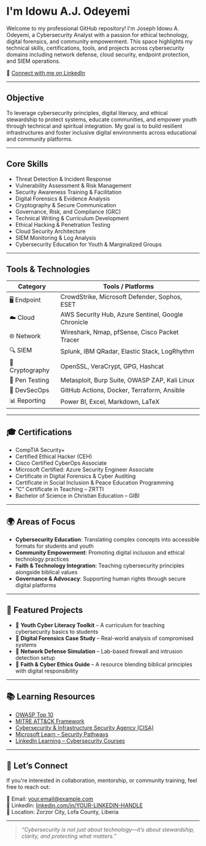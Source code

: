 # I'm Idowu A.J. Odeyemi

Welcome to my professional GitHub repository! I'm Joseph Idowu A. Odeyemi, a Cybersecurity Analyst with a passion for ethical technology, digital forensics, and community empowerment. This space highlights my technical skills, certifications, tools, and projects across cybersecurity domains including network defense, cloud security, endpoint protection, and SIEM operations.

🔗 [Connect with me on LinkedIn](https://www.linkedin.com/in/idowu-odeyemi-228029b9)

---

## Objective

To leverage cybersecurity principles, digital literacy, and ethical stewardship to protect systems, educate communities, and empower youth through technical and spiritual integration. My goal is to build resilient infrastructures and foster inclusive digital environments across educational and community platforms.

---

## Core Skills

- Threat Detection & Incident Response  
- Vulnerability Assessment & Risk Management  
- Security Awareness Training & Facilitation  
- Digital Forensics & Evidence Analysis  
- Cryptography & Secure Communication  
- Governance, Risk, and Compliance (GRC)  
- Technical Writing & Curriculum Development  
- Ethical Hacking & Penetration Testing  
- Cloud Security Architecture  
- SIEM Monitoring & Log Analysis  
- Cybersecurity Education for Youth & Marginalized Groups  

---

## Tools & Technologies

| Category         | Tools / Platforms                                      |
|------------------|--------------------------------------------------------|
| 🖥️ Endpoint       | CrowdStrike, Microsoft Defender, Sophos, ESET          |
| ☁️ Cloud          | AWS Security Hub, Azure Sentinel, Google Chronicle     |
| 🌐 Network        | Wireshark, Nmap, pfSense, Cisco Packet Tracer          |
| 🔍 SIEM           | Splunk, IBM QRadar, Elastic Stack, LogRhythm           |
| 🔐 Cryptography   | OpenSSL, VeraCrypt, GPG, Hashcat                       |
| 🧪 Pen Testing    | Metasploit, Burp Suite, OWASP ZAP, Kali Linux          |
| 🧰 DevSecOps      | GitHub Actions, Docker, Terraform, Ansible             |
| 📊 Reporting      | Power BI, Excel, Markdown, LaTeX                       |

---

## 🎓 Certifications

- CompTIA Security+  
- Certified Ethical Hacker (CEH)  
- Cisco Certified CyberOps Associate  
- Microsoft Certified: Azure Security Engineer Associate  
- Certificate in Digital Forensics & Cyber Auditing  
- Certificate in Social Inclusion & Peace Education Programming  
- “C” Certificate in Teaching – ZRTTI  
- Bachelor of Science in Christian Education – GIBI  

---

## 🌍 Areas of Focus

- **Cybersecurity Education**: Translating complex concepts into accessible formats for students and youth  
- **Community Empowerment**: Promoting digital inclusion and ethical technology practices  
- **Faith & Technology Integration**: Teaching cybersecurity principles alongside biblical values  
- **Governance & Advocacy**: Supporting human rights through secure digital platforms  

---

## 📁 Featured Projects

- 🔐 **Youth Cyber Literacy Toolkit** – A curriculum for teaching cybersecurity basics to students  
- 🧾 **Digital Forensics Case Study** – Real-world analysis of compromised systems  
- 📡 **Network Defense Simulation** – Lab-based firewall and intrusion detection setup  
- 📖 **Faith & Cyber Ethics Guide** – A resource blending biblical principles with digital responsibility  

---

## 📚 Learning Resources

- [OWASP Top 10](https://owasp.org/www-project-top-ten/)  
- [MITRE ATT&CK Framework](https://attack.mitre.org/)  
- [Cybersecurity & Infrastructure Security Agency (CISA)](https://www.cisa.gov/)  
- [Microsoft Learn – Security Pathways](https://learn.microsoft.com/en-us/training/paths/security-fundamentals/)  
- [LinkedIn Learning – Cybersecurity Courses](https://www.linkedin.com/learning/)  

---

## 🤝 Let’s Connect

If you're interested in collaboration, mentorship, or community training, feel free to reach out:

📧 Email: your.email@example.com  
🔗 LinkedIn: [linkedin.com/in/YOUR-LINKEDIN-HANDLE](https://www.linkedin.com/in/YOUR-LINKEDIN-HANDLE)  
📍 Location: Zorzor City, Lofa County, Liberia  

---

> _“Cybersecurity is not just about technology—it’s about stewardship, clarity, and protecting what matters.”_
